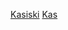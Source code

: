 [Kasiski](https://crypto.interactive-maths.com/kasiski-analysis-breaking-the-code.html)
[Kas](https://pages.mtu.edu/~shene/NSF-4/Tutorial/VIG/Vig-Kasiski.html)
